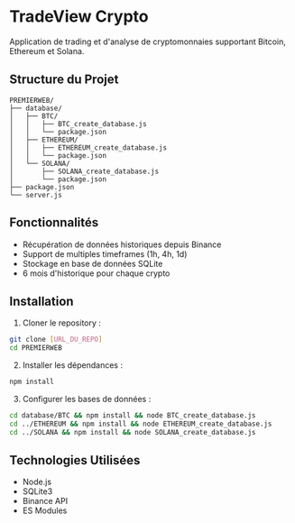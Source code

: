 # TradeView Crypto

Application de trading et d'analyse de cryptomonnaies supportant Bitcoin, Ethereum et Solana.

## Structure du Projet

```
PREMIERWEB/
├── database/
│   ├── BTC/
│   │   ├── BTC_create_database.js
│   │   └── package.json
│   ├── ETHEREUM/
│   │   ├── ETHEREUM_create_database.js
│   │   └── package.json
│   └── SOLANA/
│       ├── SOLANA_create_database.js
│       └── package.json
├── package.json
└── server.js
```

## Fonctionnalités

- Récupération de données historiques depuis Binance
- Support de multiples timeframes (1h, 4h, 1d)
- Stockage en base de données SQLite
- 6 mois d'historique pour chaque crypto

## Installation

1. Cloner le repository :
```bash
git clone [URL_DU_REPO]
cd PREMIERWEB
```

2. Installer les dépendances :
```bash
npm install
```

3. Configurer les bases de données :
```bash
cd database/BTC && npm install && node BTC_create_database.js
cd ../ETHEREUM && npm install && node ETHEREUM_create_database.js
cd ../SOLANA && npm install && node SOLANA_create_database.js
```

## Technologies Utilisées

- Node.js
- SQLite3
- Binance API
- ES Modules